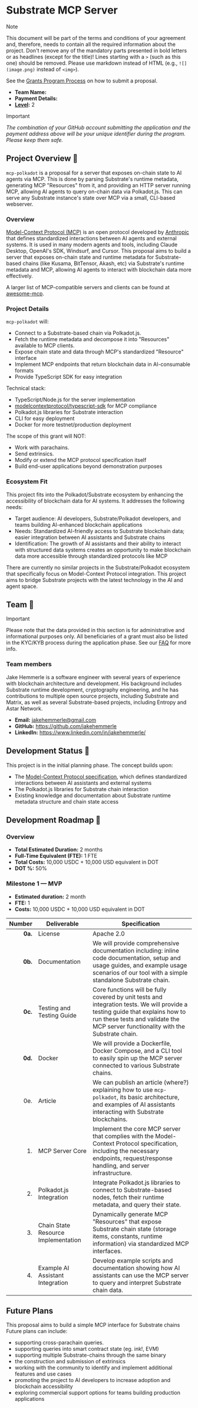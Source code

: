 # Substrate MCP Server

> [!NOTE]
> This document will be part of the terms and conditions of your agreement and, therefore, needs to contain all the required information about the project. Don't remove any of the mandatory parts presented in bold letters or as headlines (except for the title)! Lines starting with a `>` (such as this one) should be removed. Please use markdown instead of HTML (e.g., `![](image.png)` instead of `<img>`).
>
> See the [Grants Program Process](https://grants.web3.foundation/docs/process) on how to submit a proposal.

- **Team Name:**
- **Payment Details:**
- **[Level](https://grants.web3.foundation/docs/Introduction/levels):** 2

> [!IMPORTANT]
> *The combination of your GitHub account submitting the application and the payment address above will be your unique identifier during the program. Please keep them safe.*

## Project Overview :page_facing_up:

`mcp-polkadot` is a proposal for a server that exposes on-chain state to AI agents via MCP. This is done by parsing Substrate's runtime metadata, generating MCP "Resources" from it, and providing an HTTP server running MCP, allowing AI agents to query on-chain data via Polkadot.js. This can serve any Substrate instance's state over MCP via a small, CLI-based webserver.

### Overview

[Model-Context Protocol (MCP)](https://www.anthropic.com/news/model-context-protocol) is an open protocol developed by [Anthropic](https://www.anthropic.com/) that defines standardized interactions between AI agents and external systems. It is used in many modern agents and tools, including Claude Desktop, OpenAI's SDK, Windsurf, and Cursor. This proposal aims to build a server that exposes on-chain state and runtime metadata for Substrate-based chains (like Kusama, BitTensor, Akash, etc) via Substrate's runtime metadata and MCP, allowing AI agents to interact with blockchain data more effectively.

A larger list of MCP-compatible servers and clients can be found at [awesome-mcp](https://github.com/appcypher/awesome-mcp-servers?tab=readme-ov-file).

### Project Details

`mcp-polkadot` will:

- Connect to a Substrate-based chain via Polkadot.js.
- Fetch the runtime metadata and decompose it into "Resources" available to MCP clients.
- Expose chain state and data through MCP's standardized "Resource" interface
- Implement MCP endpoints that return blockchain data in AI-consumable formats
- Provide TypeScript SDK for easy integration

Technical stack:

- TypeScript/Node.js for the server implementation
- [modelcontextprotocol/typescript-sdk](https://github.com/modelcontextprotocol/typescript-sdk) for MCP compliance
- Polkadot.js libraries for Substrate interaction
- CLI for easy deployment
- Docker for more testnet/production deployment

The scope of this grant will NOT:

- Work with parachains.
- Send extrinsics.
- Modify or extend the MCP protocol specification itself
- Build end-user applications beyond demonstration purposes

### Ecosystem Fit

This project fits into the Polkadot/Substrate ecosystem by enhancing the accessibility of blockchain data for AI systems. It addresses the following needs:

- Target audience: AI developers, Substrate/Polkadot developers, and teams building AI-enhanced blockchain applications
- Needs: Standardized AI-friendly access to Substrate blockchain data; easier integration between AI assistants and Substrate chains
- Identification: The growth of AI assistants and their ability to interact with structured data systems creates an opportunity to make blockchain data more accessible through standardized protocols like MCP

There are currently no similar projects in the Substrate/Polkadot ecosystem that specifically focus on Model-Context Protocol integration. This project aims to bridge Substrate projects with the latest technology in the AI and agent space.

## Team :busts_in_silhouette:

> [!IMPORTANT]
> Please note that the data provided in this section is for administrative and informational purposes only. All beneficiaries of a grant must also be listed in the KYC/KYB process during the application phase. See our [FAQ](https://grants.web3.foundation/docs/faq#what-is-kyckyb-and-why-do-i-have-to-provide-this-data) for more info.

### Team members

Jake Hemmerle is a software engineer with several years of experience with blockchain architecture and development. His background includes Substrate runtime development, cryptography engineering, and he has contributions to multiple open source projects, including Substrate and Matrix, as well as several Substrate-based projects, including Entropy and Astar Network.

- **Email:** jakehemmerle@gmail.com
- **GitHub:** https://github.com/jakehemmerle
- **LinkedIn:** https://www.linkedin.com/in/jakehemmerle/

## Development Status :open_book:

This project is in the initial planning phase. The concept builds upon:

- The [Model-Context Protocol specification](https://github.com/anthropics/anthropic-cookbook/tree/main/mcp), which defines standardized interactions between AI assistants and external systems
- The Polkadot.js libraries for Substrate chain interaction
- Existing knowledge and documentation about Substrate runtime metadata structure and chain state access

## Development Roadmap :nut_and_bolt:

### Overview

- **Total Estimated Duration:** 2 months
- **Full-Time Equivalent (FTE):** 1 FTE
- **Total Costs:** 10,000 USDC + 10,000 USD equivalent in DOT
- **DOT %:** 50%

### Milestone 1 — MVP

- **Estimated duration:** 2 month
- **FTE:** 1
- **Costs:** 10,000 USDC + 10,000 USD equivalent in DOT

| Number | Deliverable | Specification |
| -----: | ----------- | ------------- |
| **0a.** | License | Apache 2.0 |
| **0b.** | Documentation | We will provide comprehensive documentation including: inline code documentation, setup and usage guides, and example usage scenarios of our tool with a simple standalone Substrate chain.|
| **0c.** | Testing and Testing Guide | Core functions will be fully covered by unit tests and integration tests. We will provide a testing guide that explains how to run these tests and validate the MCP server functionality with the Substrate chain. |
| **0d.** | Docker | We will provide a Dockerfile, Docker Compose, and a CLI tool to easily spin up the MCP server connected to various Substrate chains. |
| 0e. | Article | We can publish an article (where?) explaining how to use `mcp-polkadot`, its basic architecture, and examples of AI assistants interacting with Substrate blockchains. |
| 1. | MCP Server Core | Implement the core MCP server that complies with the Model-Context Protocol specification, including the necessary endpoints, request/response handling, and server infrastructure. |
| 2. | Polkadot.js Integration | Integrate Polkadot.js libraries to connect to Substrate-based nodes, fetch their runtime metadata, and query their state. |
| 3. | Chain State Resource Implementation | Dynamically generate MCP "Resources" that expose Substrate chain state (storage items, constants, runtime information) via standardized MCP interfaces. |
| 4. | Example AI Assistant Integration | Develop example scripts and documentation showing how AI assistants can use the MCP server to query and interpret Substrate chain data. |

## Future Plans

This proposal aims to build a simple MCP interface for Substrate chains Future plans can include:

- supporting cross-parachain queries.
- supporting queries into smart contract state (eg. ink!, EVM)
- supporting multiple Substrate-chains through the same binary
- the construction and submission of extrinsics
- working with the community to identify and implement additional features and use cases
- promoting the project to AI developers to increase adoption and blockchain accessibility
- exploring commercial support options for teams building production applications
